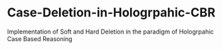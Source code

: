 # Case-Deletion-in-Hologrpahic-CBR
Implementation of Soft and Hard Deletion in the paradigm of Hologrpahic Case Based Reasoning
